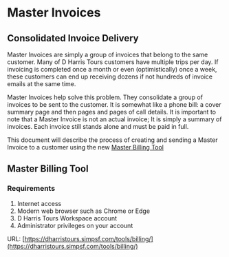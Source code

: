 # Master Invoices
## Consolidated Invoice Delivery

Master Invoices are simply a group of invoices that belong to the same customer. 
Many of D Harris Tours customers have multiple trips per day. If invoicing is 
completed once a month or even (optimistically) once a week, these customers 
can end up receiving dozens if not hundreds of invoice emails at the same time.

Master Invoices help solve this problem. They consolidate a group of invoices
to be sent to the customer. It is somewhat like a phone bill: a cover summary 
page and then pages and pages of call details. It is important to note that 
a Master Invoice is not an actual invoice; It is simply a summary of invoices. 
Each invoice still stands alone and must be paid in full.

This document will describe the process of creating and sending a Master Invoice
to a customer using the new [Master Billing Tool](https://dharristours.simpsf.com/files/templates/Billing.php)

## Master Billing Tool

### Requirements
1) Internet access
2) Modern web browser such as Chrome or Edge
3) D Harris Tours Workspace account 
4) Administrator privileges on your account

URL: [https://dharristours.simpsf.com/tools/billing/](https://dharristours.simpsf.com/tools/billing/)

### 
